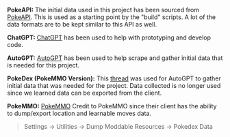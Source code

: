 **PokeAPI:** The initial data used in this project has been sourced from [PokeAPI](https://pokeapi.co/). This is used as a starting point by the "build" scripts. A lot of the data formats are to be kept similar to this API as well.

**ChatGPT:** [ChatGPT](https://openai.com/) has been used to help with prototyping and develop code.

**AutoGPT:** [AutoGPT](https://github.com/Significant-Gravitas/AutoGPT) has been used to help scrape and gather initial data that is needed for this project.

**PokeDex (PokeMMO Version):** This [thread](https://forums.pokemmo.com/index.php?/topic/106910-pokedex-pokemmo-version/) was used for AutoGPT to gather initial data that was needed for the project. Data collected is no longer used since we learned data can be exported from the client.

**PokeMMO:** [PokeMMO](https://pokemmo.com/) Credit to PokeMMO since their client has the ability to dump/export location and learnable moves data.
> Settings -> Utilities -> Dump Moddable Resources -> Pokedex Data